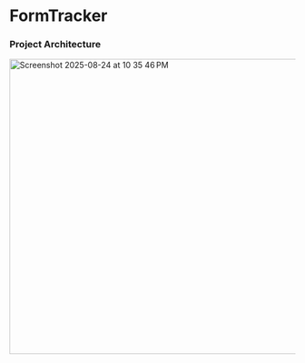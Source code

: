 # FormTracker
### Project Architecture
<img width="671" height="519" alt="Screenshot 2025-08-24 at 10 35 46 PM" src="https://github.com/user-attachments/assets/1da318ac-d060-4aa5-af6b-364ea00f0ff5" />

